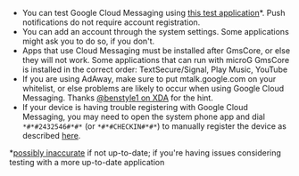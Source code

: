* You can test Google Cloud Messaging using [this test application](https://play.google.com/store/apps/details?id=com.firstrowria.pushnotificationtester)*. Push notifications do not require account registration.
* You can add an account through the system settings. Some applications might ask you to do so, if you don't.
* Apps that use Cloud Messaging must be installed after GmsCore, or else they will not work. Some applications that can run with microG GmsCore is installed in the correct order: TextSecure/Signal, Play Music, YouTube
* If you are using AdAway, make sure to put mtalk.google.com on your whitelist, or else problems are likely to occur when using Google Cloud Messaging. Thanks [@benstyle1 on XDA](http://forum.xda-developers.com/member.php?u=5459278) for the hint.
* If your device is having trouble registering with Google Cloud Messaging, you may need to open the system phone app and dial `*#*#2432546#*#*` (or `*#*#CHECKIN#*#*`) to manually register the device as described [here](https://github.com/microg/android_packages_apps_GmsCore/issues/439#issuecomment-433018720).

*[possibly inaccurate](https://github.com/bbindreiter/PushNotificationTester_App/issues/3) if not up-to-date; if you're having issues considering testing with a more up-to-date application